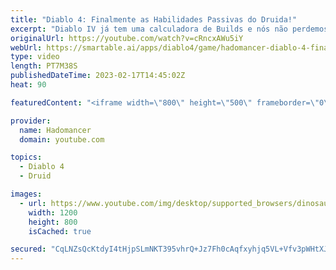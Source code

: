 ```yaml
---
title: "Diablo 4: Finalmente as Habilidades Passivas do Druida!"
excerpt: "Diablo IV já tem uma calculadora de Builds e nós não perdemos tempo e vamos te explicar TODAS as habilidades e mecânicas ..."
originalUrl: https://youtube.com/watch?v=cRncxAWu5iY
webUrl: https://smartable.ai/apps/diablo4/game/hadomancer-diablo-4-finalmente-as-habilidades-passivas-do-druida/
type: video
length: PT7M38S
publishedDateTime: 2023-02-17T14:45:02Z
heat: 90

featuredContent: "<iframe width=\"800\" height=\"500\" frameborder=\"0\" src=\"https://www.youtube.com/embed/cRncxAWu5iY\" allow=\"accelerometer; autoplay; encrypted-media; gyroscope; picture-in-picture\" allowfullscreen></iframe>"

provider:
  name: Hadomancer
  domain: youtube.com

topics:
  - Diablo 4
  - Druid

images:
  - url: https://www.youtube.com/img/desktop/supported_browsers/dinosaur.png
    width: 1200
    height: 800
    isCached: true

secured: "CqLNZsQcKtdyI4tHjpSLmNKT395vhrQ+Jz7Fh0cAqfxyhjq5VL+Vfv3pWHtXJD7H/K9vdp9+vHxtN7dT6RPaj0OR1FBn+nC/F83GA+B9h7atm0t2MN5zI9M31pluKWSKZ3mkFheFlHgXPGHoo670IuvlmjosBaFL/b0zVJE4HJoTC0LHt7yUTGMFahbH2k4JsH0CfzF7QUAmkmwEzca7wfWVf1hPCyrLWUu4U4lkaU8+ahmA4kTaUKWaVrW/RS0XYDtDf7DUX5T7OvxSh2pdeVsRAfYStfts4cxy3r37P40BgRI7FBL+EriS4n6qvfc2yW3UAX4k3s7YnBdXzlILYlwnTAHb/3Ih8agZgzdO4VKlVrGZK4v5DAFBnPbVP7Sg2C9y+sgSdLBp0Er+sXyEn55PNX/3okI9XRZJLqS5c5o=;ghfA98lTKobgnWEm2NrYJQ=="
---
```


